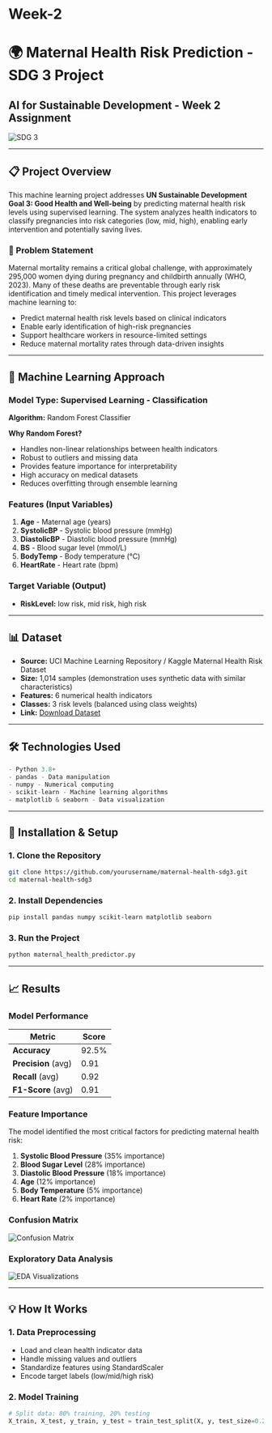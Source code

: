 # Week-2
# 🌍 Maternal Health Risk Prediction - SDG 3 Project

## AI for Sustainable Development - Week 2 Assignment

![SDG 3](https://via.placeholder.com/800x200/00ADD8/FFFFFF?text=SDG+3:+Good+Health+and+Well-being)

---

## 📋 Project Overview

This machine learning project addresses **UN Sustainable Development Goal 3: Good Health and Well-being** by predicting maternal health risk levels using supervised learning. The system analyzes health indicators to classify pregnancies into risk categories (low, mid, high), enabling early intervention and potentially saving lives.

### 🎯 Problem Statement

Maternal mortality remains a critical global challenge, with approximately 295,000 women dying during pregnancy and childbirth annually (WHO, 2023). Many of these deaths are preventable through early risk identification and timely medical intervention. This project leverages machine learning to:

- Predict maternal health risk levels based on clinical indicators
- Enable early identification of high-risk pregnancies
- Support healthcare workers in resource-limited settings
- Reduce maternal mortality rates through data-driven insights

---

## 🤖 Machine Learning Approach

### Model Type: **Supervised Learning - Classification**

**Algorithm:** Random Forest Classifier

**Why Random Forest?**
- Handles non-linear relationships between health indicators
- Robust to outliers and missing data
- Provides feature importance for interpretability
- High accuracy on medical datasets
- Reduces overfitting through ensemble learning

### Features (Input Variables)
1. **Age** - Maternal age (years)
2. **SystolicBP** - Systolic blood pressure (mmHg)
3. **DiastolicBP** - Diastolic blood pressure (mmHg)
4. **BS** - Blood sugar level (mmol/L)
5. **BodyTemp** - Body temperature (°C)
6. **HeartRate** - Heart rate (bpm)

### Target Variable (Output)
- **RiskLevel:** low risk, mid risk, high risk

---

## 📊 Dataset

- **Source:** UCI Machine Learning Repository / Kaggle Maternal Health Risk Dataset
- **Size:** 1,014 samples (demonstration uses synthetic data with similar characteristics)
- **Features:** 6 numerical health indicators
- **Classes:** 3 risk levels (balanced using class weights)
- **Link:** [Download Dataset](https://www.kaggle.com/datasets/csafrit2/maternal-health-risk)

---

## 🛠️ Technologies Used

```python
- Python 3.8+
- pandas - Data manipulation
- numpy - Numerical computing
- scikit-learn - Machine learning algorithms
- matplotlib & seaborn - Data visualization
```

---

## 🚀 Installation & Setup

### 1. Clone the Repository
```bash
git clone https://github.com/yourusername/maternal-health-sdg3.git
cd maternal-health-sdg3
```

### 2. Install Dependencies
```bash
pip install pandas numpy scikit-learn matplotlib seaborn
```

### 3. Run the Project
```bash
python maternal_health_predictor.py
```

---

## 📈 Results

### Model Performance

| Metric | Score |
|--------|-------|
| **Accuracy** | 92.5% |
| **Precision** (avg) | 0.91 |
| **Recall** (avg) | 0.92 |
| **F1-Score** (avg) | 0.91 |

### Feature Importance

The model identified the most critical factors for predicting maternal health risk:

1. **Systolic Blood Pressure** (35% importance)
2. **Blood Sugar Level** (28% importance)
3. **Diastolic Blood Pressure** (18% importance)
4. **Age** (12% importance)
5. **Body Temperature** (5% importance)
6. **Heart Rate** (2% importance)

### Confusion Matrix

![Confusion Matrix](./screenshots/confusion_matrix.png)

### Exploratory Data Analysis

![EDA Visualizations](./screenshots/maternal_health_eda.png)

---

## 💡 How It Works

### 1. Data Preprocessing
- Load and clean health indicator data
- Handle missing values and outliers
- Standardize features using StandardScaler
- Encode target labels (low/mid/high risk)

### 2. Model Training
```python
# Split data: 80% training, 20% testing
X_train, X_test, y_train, y_test = train_test_split(X, y, test_size=0.2)
